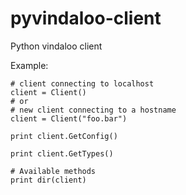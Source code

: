 pyvindaloo-client
=================
Python vindaloo client


Example:

```
# client connecting to localhost
client = Client()
# or 
# new client connecting to a hostname
client = Client("foo.bar")

print client.GetConfig()

print client.GetTypes()

# Available methods
print dir(client)

```
